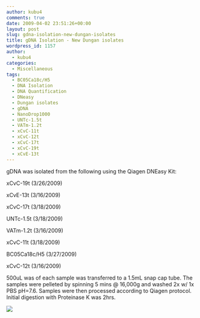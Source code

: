 ```yaml
---
author: kubu4
comments: true
date: 2009-04-02 23:51:26+00:00
layout: post
slug: gdna-isolation-new-dungan-isolates
title: gDNA Isolation - New Dungan isolates
wordpress_id: 1157
author:
  - kubu4
categories:
  - Miscellaneous
tags:
  - BC05Ca18c/H5
  - DNA Isolation
  - DNA Quantification
  - DNeasy
  - Dungan isolates
  - gDNA
  - NanoDrop1000
  - UNTc-1.5t
  - VATm-1.2t
  - xCvC-11t
  - xCvC-12t
  - xCvC-17t
  - xCvC-19t
  - xCvE-13t
---
```


gDNA was isolated from the following using the Qiagen DNEasy Kit:

xCvC-19t (3/26/2009)

xCvE-13t (3/16/2009)

xCvC-17t (3/18/2009)

UNTc-1.5t (3/18/2009)

VATm-1.2t (3/16/2009)

xCvC-11t (3/18/2009)

BC05Ca18c/H5 (3/27/2009)

xCvC-12t (3/16/2009)

500uL was of each sample was transferred to a 1.5mL snap cap tube. The samples were pelleted by spinning 5 mins @ 16,000g and washed 2x w/ 1x PBS pH=7.6. Samples were then processed according to Qiagen protocol. Initial digestion with Proteinase K was 2hrs.

![](http://eagle.fish.washington.edu/Arabidopsis/20090403%20gDNA%20SJW.jpg)
